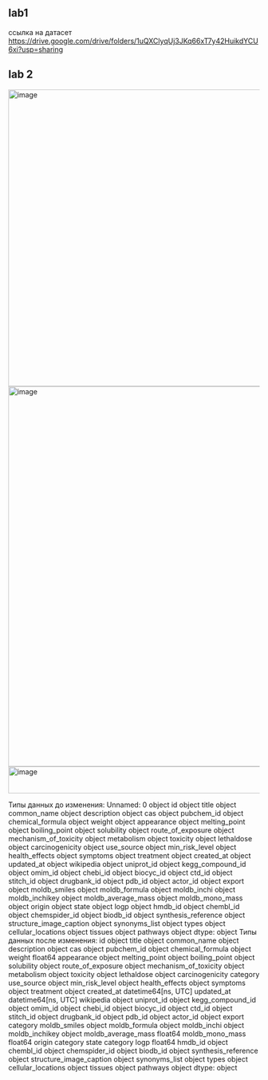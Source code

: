 ## lab1


ссылка на датасет https://drive.google.com/drive/folders/1uQXClyqUj3JKq66xT7y42HuikdYCU6xi?usp=sharing 


## lab 2
<img width="1433" height="595" alt="image" src="https://github.com/user-attachments/assets/13ff6647-6709-4bfd-9306-30ab5285a4a0" />
<img width="1445" height="762" alt="image" src="https://github.com/user-attachments/assets/d606233b-08b0-408f-88e4-371fedb04f92" />
<img width="1365" height="54" alt="image" src="https://github.com/user-attachments/assets/426d8680-7fa4-4099-b685-ede80b99d9c8" />

Типы данных до изменения: Unnamed: 0                 object
id                         object
title                      object
common_name                object
description                object
cas                        object
pubchem_id                 object
chemical_formula           object
weight                     object
appearance                 object
melting_point              object
boiling_point              object
solubility                 object
route_of_exposure          object
mechanism_of_toxicity      object
metabolism                 object
toxicity                   object
lethaldose                 object
carcinogenicity            object
use_source                 object
min_risk_level             object
health_effects             object
symptoms                   object
treatment                  object
created_at                 object
updated_at                 object
wikipedia                  object
uniprot_id                 object
kegg_compound_id           object
omim_id                    object
chebi_id                   object
biocyc_id                  object
ctd_id                     object
stitch_id                  object
drugbank_id                object
pdb_id                     object
actor_id                   object
export                     object
moldb_smiles               object
moldb_formula              object
moldb_inchi                object
moldb_inchikey             object
moldb_average_mass         object
moldb_mono_mass            object
origin                     object
state                      object
logp                       object
hmdb_id                    object
chembl_id                  object
chemspider_id              object
biodb_id                   object
synthesis_reference        object
structure_image_caption    object
synonyms_list              object
types                      object
cellular_locations         object
tissues                    object
pathways                   object
dtype: object
Типы данных после изменения: id                                      object
title                                   object
common_name                             object
description                             object
cas                                     object
pubchem_id                              object
chemical_formula                        object
weight                                 float64
appearance                              object
melting_point                           object
boiling_point                           object
solubility                              object
route_of_exposure                       object
mechanism_of_toxicity                   object
metabolism                              object
toxicity                                object
lethaldose                              object
carcinogenicity                       category
use_source                              object
min_risk_level                          object
health_effects                          object
symptoms                                object
treatment                               object
created_at                 datetime64[ns, UTC]
updated_at                 datetime64[ns, UTC]
wikipedia                               object
uniprot_id                              object
kegg_compound_id                        object
omim_id                                 object
chebi_id                                object
biocyc_id                               object
ctd_id                                  object
stitch_id                               object
drugbank_id                             object
pdb_id                                  object
actor_id                                object
export                                category
moldb_smiles                            object
moldb_formula                           object
moldb_inchi                             object
moldb_inchikey                          object
moldb_average_mass                     float64
moldb_mono_mass                        float64
origin                                category
state                                 category
logp                                   float64
hmdb_id                                 object
chembl_id                               object
chemspider_id                           object
biodb_id                                object
synthesis_reference                     object
structure_image_caption                 object
synonyms_list                           object
types                                   object
cellular_locations                      object
tissues                                 object
pathways                                object
dtype: object
